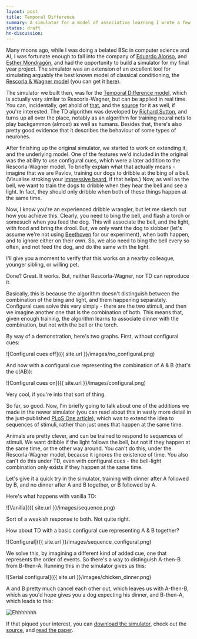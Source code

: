 ```yaml
---
layout: post
title: Temporal Difference
summary: A simulator for a model of associative learning I wrote a few years back, and the paper on it we just published.
status: draft
hn-discussion:
---
```


Many moons ago, while I was doing a belated BSc in computer science and AI, I was fortunate enough to fall into the company of [Eduardo Alonso](http://www.soi.city.ac.uk/~eduardo/), and [Esther Mondragón](http://cal-r.org/mondragon/), and had the opportunity to build a simulator for my final year project. The simulator was an extension of an excellent tool for simulating arguably the best known model of classical conditioning, the [Rescorla & Wagner model](http://www.scholarpedia.org/article/Rescorla-Wagner_model) (you can get it [here](http://cal-r.org/index.php?id=R-Wsim)).

The simulator we built then, was for the [Temporal Difference model](http://www.scholarpedia.org/article/Temporal_Difference_Learning), which is actually very similar to Rescorla-Wagner, but can be applied in real time. You can, incidentally, get ahold of [that](http://cal-r.org/index.php?id=TD-sim), and the [source](https://github.com/cal-r/td) for it as well, if you're interested.  The TD algorithm was developed by [Richard Sutton](http://www.cs.ualberta.ca/~sutton/), and turns up all over the place, notably as an algorithm for training neural nets to play backgammon (almost) as well as humans. Besides that, there's also pretty good evidence that it describes the behaviour of some types of neurones.

After finishing up the original simulator, we started to work on extending it, and the underlying model. One of the features we'd included in the original was the ability to use configural cues, which were a later addition to the Rescorla-Wagner model. To briefly explain what that actually means - imagine that we are Pavlov, training our dogs to dribble at the bing of a bell. (Visualise stroking your [impressive beard](http://en.wikipedia.org/wiki/Ivan_Pavlov#mediaviewer/File:Ivan_Pavlov_NLM3.jpg), if that helps.)  Now, as well as the bell, we want to train the dogs to dribble when they hear the bell and see a light. In fact, they should only dribble when both of these things happen at the same time.

Now, I know you're an experienced dribble wrangler, but let me sketch out how you achieve this. Clearly, you need to bing the bell, and flash a torch or somesuch when you feed the dog. This will associate the bell, and the light, with food and bring the drool. But, we only want the dog to slobber (let's assume we're not using [Beethoven](http://makeagif.com/i/AiKytX) for our experiment), when both happen, and to ignore either on their own. So, we also need to bing the bell every so often, and not feed the dog, and do the same with the light.

I'll give you a moment to verify that this works on a nearby colleague, younger sibling, or willing pet.

Done? Great. It works. But, neither Rescorla-Wagner, nor TD can reproduce it. 

Basically, this is because the algorithm doesn't distinguish between the combination of the bing and light, and them happening separately. Configural cues solve this very simply - there are the two stimuli, and then we imagine another one that is the combination of both. This means that, given enough training, the algorithm learns to associate dinner with the combination, but not with the bell or the torch.

By way of a demonstration, here's two graphs. First, without configural cues:

![Configural cues off]({{ site.url }}/images/no_configural.png)

And now with a configural cue representing the combination of A & B (that's the c(AB)):

![Configural cues on]({{ site.url }}/images/configural.png)

Very cool, if you're into that sort of thing.

So far, so good. Now, I'm briefly going to talk about one of the additions we made in the newer simulator (you can read about this in vastly more detail in the just-published [PLoS One article](http://dx.doi.org/10.1371/journal.pone.0102469)), which was to extend the idea to sequences of stimuli, rather than just ones that happen at the same time.

Animals are pretty clever, and can be trained to respond to sequences of stimuli. We want dribble if the light follows the bell, but not if they happen at the same time, or the other way around. You can't do this, under the Rescorla-Wagner model, because it ignores the existence of time. You also can't do this under TD, even with configural cues - the bell-light combination only exists if they happen at the same time.

Let's give it a quick try in the simulator, training with dinner after A followed by B, and no dinner after A and B together, or B followed by A.

Here's what happens with vanilla TD:

![Vanilla]({{ site.url }}/images/sequence.png)

Sort of a weakish response to both. Not quite right.

How about TD with a basic configural cue representing A & B together?

![Configural]({{ site.url }}/images/sequence_configural.png)

We solve this, by imagining a different kind of added cue, one that represents the order of events. So there's a way to distinguish A-then-B from B-then-A. Running this in the simulator gives us this:

![Serial configural]({{ site.url }}/images/chicken_dinner.png)

A and B pretty much cancel each other out, which leaves us with A-then-B, which as you'd hope gives you a dog expecting his dinner, and B-then-A, which leads to this:

![Ehhhhhhh](http://i.imgur.com/zuBK9DD.jpg)

If that piqued your interest, you can [download the simulator](http://cal-r.org/index.php?id=SSCC_TD_sim), check out the [source](https://github.com/cal-r/sscctd), and [read the paper](http://dx.doi.org/10.1371/journal.pone.0102469).
